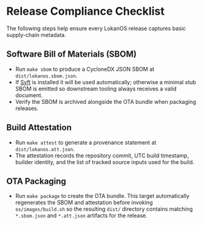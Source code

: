 # Release Compliance Checklist

The following steps help ensure every LokanOS release captures basic supply-chain metadata.

## Software Bill of Materials (SBOM)

- Run `make sbom` to produce a CycloneDX JSON SBOM at `dist/lokanos.sbom.json`.
- If [Syft](https://github.com/anchore/syft) is installed it will be used automatically; otherwise a minimal stub SBOM is emitted so downstream tooling always receives a valid document.
- Verify the SBOM is archived alongside the OTA bundle when packaging releases.

## Build Attestation

- Run `make attest` to generate a provenance statement at `dist/lokanos.att.json`.
- The attestation records the repository commit, UTC build timestamp, builder identity, and the list of tracked source inputs used for the build.

## OTA Packaging

- Run `make package` to create the OTA bundle. This target automatically regenerates the SBOM and attestation before invoking `os/images/build.sh` so the resulting `dist/` directory contains matching `*.sbom.json` and `*.att.json` artifacts for the release.
